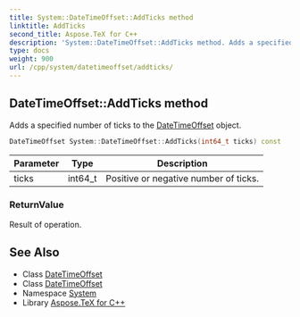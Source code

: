 ```yaml
---
title: System::DateTimeOffset::AddTicks method
linktitle: AddTicks
second_title: Aspose.TeX for C++
description: 'System::DateTimeOffset::AddTicks method. Adds a specified number of ticks to the DateTimeOffset object in C++.'
type: docs
weight: 900
url: /cpp/system/datetimeoffset/addticks/
---
```

## DateTimeOffset::AddTicks method


Adds a specified number of ticks to the [DateTimeOffset](../) object.

```cpp
DateTimeOffset System::DateTimeOffset::AddTicks(int64_t ticks) const
```


| Parameter | Type | Description |
| --- | --- | --- |
| ticks | int64_t | Positive or negative number of ticks. |

### ReturnValue

Result of operation.

## See Also

* Class [DateTimeOffset](../)
* Class [DateTimeOffset](../)
* Namespace [System](../../)
* Library [Aspose.TeX for C++](../../../)
